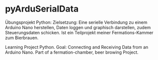 # pyArduSerialData
Übungsprojekt Python: Zielsetzung: Eine serielle Verbindung zu einem Arduino Nano herstellen, Daten loggen und graphisch darstellen, zudem Steuerungsdaten schicken. Ist ein Teilprojekt meiner Fermations-Kammer zum Bierbrauen.


Learning Project Python. Goal: Connecting and Receiving Data from an Arduino Nano. Part of a fermation-chamber, beer browing Project.
